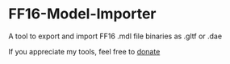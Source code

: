# FF16-Model-Importer
A tool to export and import FF16 .mdl file binaries as .gltf or .dae

If you appreciate my tools, feel free to [donate](https://ko-fi.com/simplykxg)